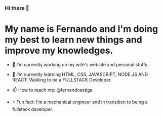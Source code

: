 ### Hi there 👋
<h1>My name is Fernando and I'm doing my best to learn new things and improve my knowledges.</h1>

- 🔭 I’m currently working on my wife's website and personal stuffs.

- 🌱 I’m currently learning HTML, CSS, JAVASCRIPT, NODE.JS AND REACT. Walking to be a FULLSTACK Developer.

- 📫 How to reach me: @fernandoestiga <img href="https://cdn-icons-png.flaticon.com/512/87/87390.png">

- ⚡ Fun fact: I'm a mechanical engineer and in transition to being a fullstack developer.
